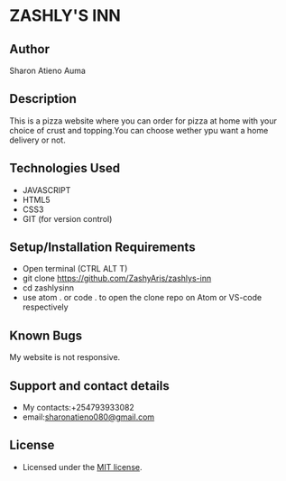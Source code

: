# ZASHLY'S INN
## Author
Sharon Atieno Auma
## Description 
This is a pizza website where you can order for pizza at home with your choice of crust and topping.You can choose wether ypu want a home delivery or not. 
## Technologies Used
- JAVASCRIPT
- HTML5
- CSS3
- GIT (for version control)
## Setup/Installation Requirements
- Open terminal (CTRL ALT T)
- git clone https://github.com/ZashyAris/zashlys-inn
- cd zashlysinn
- use atom . or code . to open the clone repo on Atom or VS-code respectively
## Known Bugs
My website is not responsive.
## Support and contact details
- My contacts:+254793933082
- email:sharonatieno080@gmail.com
## License
- Licensed under the  [MIT license](LICENSE).
